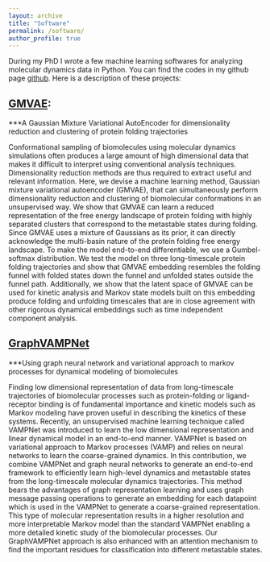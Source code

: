 ```yaml
---
layout: archive
title: "Software"
permalink: /software/
author_profile: true
---
```


During my PhD I wrote a few machine learning softwares for analyzing molecular dynamics data in Python. You can find the codes in my github page [github](https://github.com/ghorbanimahdi73).
Here is a description of these projects:

## [GMVAE](https://github.com/ghorbanimahdi73/GMVAE-MD):
***A Gaussian Mixture Variational AutoEncoder for dimensionality reduction and clustering of protein folding trajectories

Conformational sampling of biomolecules using molecular dynamics simulations often produces a large amount of high dimensional data that makes it difficult to interpret using conventional analysis techniques. Dimensionality reduction methods are thus required to extract useful and relevant information. Here, we devise a machine learning method, Gaussian mixture variational autoencoder (GMVAE), that can simultaneously perform dimensionality reduction and clustering of biomolecular conformations in an unsupervised way. We show that GMVAE can learn a reduced representation of the free energy landscape of protein folding with highly separated clusters that correspond to the metastable states during folding. Since GMVAE uses a mixture of Gaussians as its prior, it can directly acknowledge the multi-basin nature of the protein folding free energy landscape. To make the model end-to-end differentiable, we use a Gumbel-softmax distribution. We test the model on three long-timescale protein folding trajectories and show that GMVAE embedding resembles the folding funnel with folded states down the funnel and unfolded states outside the funnel path. Additionally, we show that the latent space of GMVAE can be used for kinetic analysis and Markov state models built on this embedding produce folding and unfolding timescales that are in close agreement with other rigorous dynamical embeddings such as time independent component analysis.

## [GraphVAMPNet](https://github.com/ghorbanimahdi73/GraphVampNet)
***Using graph neural network and variational approach to markov processes for dynamical modeling of biomolecules

Finding low dimensional representation of data from long-timescale trajectories of biomolecular processes such as protein-folding or ligand-receptor binding is of fundamental importance and kinetic models such as Markov modeling have proven useful in describing the kinetics of these systems. Recently, an unsupervised machine learning technique called VAMPNet was introduced to learn the low dimensional representation and linear dynamical model in an end-to-end manner. VAMPNet is based on variational approach to Markov processes (VAMP) and relies on neural networks to learn the coarse-grained dynamics. In this contribution, we combine VAMPNet and graph neural networks to generate an end-to-end framework to efficiently learn high-level dynamics and metastable states from the long-timescale molecular dynamics trajectories. This method bears the advantages of graph representation learning and uses graph message passing operations to generate an embedding for each datapoint which is used in the VAMPNet to generate a coarse-grained representation. This type of molecular representation results in a higher resolution and more interpretable Markov model than the standard VAMPNet enabling a more detailed kinetic study of the biomolecular processes. Our GraphVAMPNet approach is also enhanced with an attention mechanism to find the important residues for classification into different metastable states.
